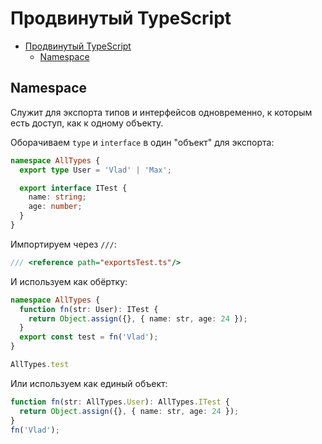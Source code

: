# Продвинутый TypeScript

- [Продвинутый TypeScript](#продвинутый-typescript)
  - [Namespace](#namespace)

## Namespace

Служит для экспорта типов и интерфейсов одновременно, к которым есть доступ, как к одному объекту.

Оборачиваем `type` и `interface` в один "объект" для экспорта: 

```ts
namespace AllTypes {
  export type User = 'Vlad' | 'Max';

  export interface ITest {
    name: string;
    age: number;
  }
}
```

Импортируем через `///`: 

```ts
/// <reference path="exportsTest.ts"/>
```

И используем как обёртку: 

```ts
namespace AllTypes {
  function fn(str: User): ITest {
    return Object.assign({}, { name: str, age: 24 });
  }
  export const test = fn('Vlad');
}

AllTypes.test
```

Или используем как единый объект: 

```ts
function fn(str: AllTypes.User): AllTypes.ITest {
  return Object.assign({}, { name: str, age: 24 });
}
fn('Vlad');
```



